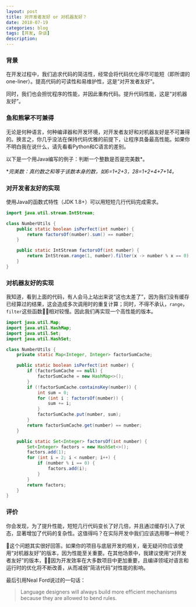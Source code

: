 ```yaml
---
layout: post
title: 对开发者友好 or 对机器友好？
date: 2018-07-19
categories: blog
tags: [开发, 杂谈]
description: 
---
```


### 背景

在开发过程中，我们追求代码的简洁性，经常会将代码优化得尽可能短（即所谓的one-liner）。提高代码的可读性和易维护性，这是“对开发者友好”。

同时，我们也会担忧程序的性能，并因此重构代码。提升代码性能，这是“对机器友好”。

### 鱼和熊掌不可兼得

无论是何种语言，何种编译器和开发环境，对开发者友好和对机器友好是不可兼得的。换言之，你几乎没法在保持代码优雅的前提下，让程序具备最高性能。如果你不明白我在说什么，请先看看Python和C语言的差别。

以下是一个用Java编写的例子：判断一个整数是否是完美数*。

**完美数：真约数之和等于该数本身的数，如6=1+2+3，28=1+2+4+7+14。*

### 对开发者友好的实现

使用Java的函数式特性（JDK 1.8+）可以用短短几行代码完成需求。

```java
import java.util.stream.IntStream;

class NumberUtils {
    public static boolean isPerfect(int number) {
        return factorsOf(number).sum() == number;
    }

    public static IntStream factorsOf(int number) {
        return IntStream.range(1, number).filter(x -> number % x == 0);
    }
}
```

### 对机器友好的实现

我知道，看到上面的代码，有人会马上站出来说“这也太差了”，因为我们没有缓存已经算过的结果，这会造成多次调用时的重复计算；同时，不得不承认，```range```，```filter```这些函数相对较慢。因此我们再实现一个高性能的版本。

```java
import java.util.Map;
import java.util.HashMap;
import java.util.Set;
import java.util.HashSet;

class NumberUtils {
    private static Map<Integer, Integer> factorSumCache;

    public static boolean isPerfect(int number) {
        if (factorSumCache == null) {
            factorSumCache = new HashMap<>();
        }
        if (!factorSumCache.containsKey(number)) {
            int sum = 0;
            for (int i : factorsOf(number)) {
                sum += i;
            }
            factorSumCache.put(number, sum);
        }
        return factorSumCache.get(number) == number;
    }

    public static Set<Integer> factorsOf(int number) {
        Set<Integer> factors = new HashSet<>();
        factors.add(1);
        for (int i = 2; i < number; i++) {
            if (number % i == 0) {
                factors.add(i);
            }
        }
        return factors;
    }
}
```

### 评价

你会发现，为了提升性能，短短几行代码变长了好几倍，并且通过缓存引入了状态，显著增加了代码的复杂性。这值得吗？在实际开发中我们应该选用哪一种呢？

这个问题其实很好回答。如果你的项目与底层开发的相关，毫无疑问你应该使用“对机器友好”的版本，因为性能至关重要。在其他场景中，我建议使用“对开发者友好”的版本，因为开发效率在大多数项目中更加重要，且编译领域对语言和运行时的优化将不断改善，从而减弱“简洁代码”对性能的影响。

最后引用Neal Ford说过的一句话：
> Language designers will always build more efficient mechanisms because they are allowed to bend rules.


